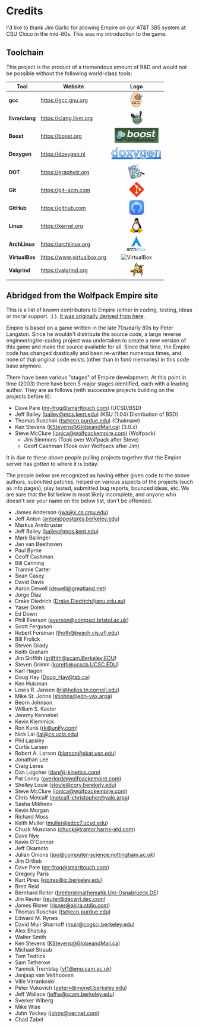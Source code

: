 Credits
=======

I'd like to thank Jim Garlic for allowing Empire on our AT&T 3B5 system at CSU 
Chico in the mid-80s.  This was my introduction to the game.

## Toolchain
This project is the product of a tremendous amount of R&D and would not be possible without the following world-class tools:

| Tool           | Website                    |                                                      Logo                                                      |
|----------------|----------------------------|:--------------------------------------------------------------------------------------------------------------:|
| **gcc**        | https://gcc.gnu.org        |        <img src="images/logo_gcc.png" style="height:40px; float: center; margin: 0 0 0 0;" alt="GCC"/>         |
| **llvm/clang** | https://clang.llvm.org     |       <img src="images/logo_llvm.png" style="height:40px; float: center; margin: 0 0 0 0;" alt="clang"/>       |
| **Boost**      | https://boost.org          |      <img src="images/logo_boost.png" style="height:40px; float: center; margin: 0 0 0 0;" alt="Boost"/>       |
| **Doxygen**    | https://doxygen.nl         |    <img src="images/logo_doxygen.png" style="height:40px; float: center; margin: 0 0 0 0;" alt="Doxygen"/>     |
| **DOT**        | https://graphviz.org       |        <img src="images/logo_dot.png" style="height:40px; float: center; margin: 0 0 0 0;" alt="Dot"/>         |
| **Git**        | https://git-scm.com        |        <img src="images/logo_git.png" style="height:40px; float: center; margin: 0 0 0 0;" alt="Git"/>         |
| **GitHub**     | https://github.com         |     <img src="images/logo_github.png" style="height:40px; float: center; margin: 0 0 0 0;" alt="GitHub"/>      |
| **Linux**      | https://kernel.org         |      <img src="images/logo_linux.png" style="height:40px; float: center; margin: 0 0 0 0;" alt="Linux"/>       |
| **ArchLinux**  | https://archlinux.org      |  <img src="images/logo_archlinux.png" style="height:40px; float: center; margin: 0 0 0 0;" alt="ArchLinux"/>   |
| **VirtualBox** | https://www.virtualbox.org | <img src=".images/logo_virtualbox.png" style="height:40px; float: center; margin: 0 0 0 0;" alt="VirtualBox"/> |
| **Valgrind**   | https://valgrind.org       |   <img src="images/logo_valgrind.png" style="height:40px; float: center; margin: 0 0 0 0;" alt="Valgrind"/>    |


## Abridged from the Wolfpack Empire site

This is a list of known contributors to Empire (either in coding, testing, 
ideas or moral support. :) ).  [It was originally derived from here].

Empire is based on a game written in the late 70s/early 80s by Peter Langston. 
Since he wouldn't distribute the source code, a large reverse engineering/re-coding 
project was undertaken to create a new version of this game and make the source 
available for all.  Since that time, the Empire code has changed drastically and 
been re-written numerous times, and none of that original code exists (other 
than in fond memories) in this code base anymore.

There have been various "stages" of Empire development. At this point in time 
(2003) there have been 5 major stages identified, each with a leading author. 
They are as follows (with successive projects building on the projects before it):
  - Dave Pare (mr-frog@smarttouch.com) (UCSD/BSD)
  - Jeff Bailey (bailey@mcs.kent.edu) (KSU (1.04) Distribution of BSD)
  - Thomas Ruschak (ts@ecn.purdue.edu) (Chainsaw)
  - Ken Stevens (KStevens@GlobeandMail.ca) (3.0.x)
  - Steve McClure (ionica@wolfpackempire.com) (Wolfpack)
    - Jim Simmons (Took over Wolfpack after Steve)
    - Geoff Cashman (Took over Wolfpack after Jim)

It is due to these above people pulling projects together that the Empire server 
has gotten to where it is today.

The people below are recognized as having either given code to the above authors, 
submitted patches, helped on various aspects of the projects (such as info pages), 
play tested, submitted bug reports, bounced ideas, etc.  We are sure that the 
list below is most likely incomplete, and anyone who doesn't see your name on 
the below list, don't be offended.

  - James Anderson (jwa@k.cs.cmu.edu)
  - Jeff Anton (anton@postgres.berkeley.edu)
  - Markus Armbruster
  - Jeff Bailey (bailey@mcs.kent.edu)
  - Mark Ballinger
  - Jan van Beethoven
  - Paul Byrne
  - Geoff Cashman
  - Bill Canning
  - Trannie Carter
  - Sean Casey
  - David Davis
  - Aaron Dewell (dewell@greatland.net)
  - Jorge Diaz
  - Drake Diedrich (Drake.Diedrich@anu.edu.au)
  - Yaser Doleh
  - Ed Down
  - Phill Everson (everson@compsci.bristol.ac.uk)
  - Scott Ferguson
  - Robert Forsman (thoth@beach.cis.ufl.edu)
  - Bill Frolick
  - Steven Grady
  - Keith Graham
  - Jim Griffith (griffith@scam.Berkeley.EDU)
  - Steven Grimm (koreth@ucscb.UCSC.EDU)
  - Karl Hagen
  - Doug Hay (Doug_Hay@tsb.ca)
  - Ken Huisman
  - Lewis R. Jansen (lrj@helios.tn.cornell.edu)
  - Mike St. Johns (stjohns@edn-vax.arpa)
  - Beorn Johnson
  - William S. Kaster
  - Jeremy Kennebel
  - Kevin Klemmick
  - Ron Kuris (rk@unify.com)
  - Nick Lai (lai@cs.ucla.edu)
  - Phil Lapsley
  - Curtis Larsen
  - Robert A. Larson (blarson@skat.usc.edu)
  - Jonathan Lee
  - Craig Leres
  - Dan Logcher (dan@i-kinetics.com)
  - Pat Loney (overlord@wolfpackempire.com)
  - Shelley Louie (slouie@cory.berekely.edu)
  - Steve McClure (ionica@wolfpackempire.com)
  - Chris Metcalf (metcalf-christopher@yale.arpa)
  - Sasha Mikheev
  - Kevin Morgan
  - Richard Moss
  - Keith Muller (muller@sdcc7.ucsd.edu)
  - Chuck Musciano (chuck@trantor.harris-atd.com)
  - Dave Nye
  - Kevin O'Connor
  - Jeff Okamoto
  - Julian Onions (jpo@computer-science.nottingham.ac.uk)
  - Jim Ortlieb
  - Dave Pare (mr-frog@smarttouch.com)
  - Gregory Paris
  - Kurt Pires (kjpires@ic.berkeley.edu)
  - Brett Reid
  - Bernhard Reiter (breiter@mathematik.Uni-Osnabrueck.DE)
  - Jim Reuter (reuter@decwrl.dec.com)
  - James Risner (risner@akira.stdio.com)
  - Thomas Ruschak (ts@ecn.purdue.edu)
  - Edward M. Rynes
  - David Muir Sharnoff (muir@cogsci.berkeley.edu)
  - Alex Shatsky
  - Walter Smith
  - Ken Stevens (KStevens@GlobeandMail.ca)
  - Michael Straub
  - Tom Tedrick
  - Sam Tetherow
  - Yannick Tremblay (yt1@eng.cam.ac.uk)
  - Janjaap van Velthooven
  - Ville Virrankoski
  - Peter Vukovich (peterv@monet.berkeley.edu)
  - Jeff Wallace (jeffw@scam.berkeley.edu)
  - Sverker Wiberg
  - Mike Wise
  - John Yockey (johny@verinet.com)
  - Chad Zabel

[It was originally derived from here]: http://www.wolfpackempire.com/credits.html

